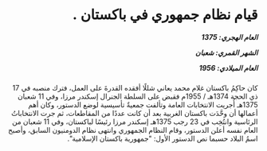 <h1 dir="rtl">قيام نظام جمهوري في باكستان .</h1>

<h5 dir="rtl">العام الهجري:  1375

الشهر القمري: شعبان

العام الميلادي: 1956</h5>

<p dir="rtl">كان حاكِمُ باكستان غلام محمد يعاني شللًا أفقده القدرةَ على العمل، فترك منصبه في 17 ذي الحجة 1374هـ / 1955م فقبض على السلطة الجنرال إسكندر مرزا، وفي 11 شعبان 1375هـ أُجريت الانتخابات العامة وتألفت جمعيةٌ تأسيسية لوضع الدستور، وكان أهم أعمالها أن وحَّدَت باكستان الغربية بعد أن كانت عددًا من المقاطعات، ثم جرت الانتخاباتُ الرئاسية وانتُخِب في 23 رجب 1375هـ إسكندر مرزا رئيسًا لباكستان، وفي 11 شعبان من العام نفسه أعلن الدستور، وقام النظام الجمهوري وانتهى نظام الدومنيون السابق، وأصبح اسمُ البلاد حسبما نص الدستور الأول: "جمهورية باكستان الإسلامية".</p></br>
